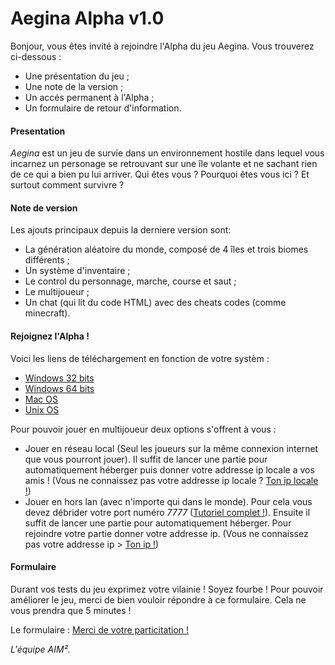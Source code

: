 # Aegina Alpha v1.0

Bonjour, vous êtes invité à rejoindre l'Alpha du jeu Aegina. Vous trouverez ci-dessous :

* Une présentation du jeu ;
* Une note de la version ;
* Un accés permanent à l'Alpha ;
* Un formulaire de retour d'information. 

#### Presentation

*Aegina* est un jeu de survie dans un environnement hostile dans lequel vous incarnez un personage se retrouvant sur une île volante et ne sachant rien de ce qui a bien pu lui arriver. Qui êtes vous ? Pourquoi êtes vous ici ? Et surtout comment survivre ?

#### Note de version

Les ajouts principaux depuis la derniere version sont:

* La génération aléatoire du monde, composé de 4 îles et trois biomes différents ;
* Un système d'inventaire ;
* Le control du personnage, marche, course et saut ;
* Le multijoueur ;
* Un chat (qui lit du code HTML) avec des cheats codes (comme minecraft).

#### Rejoignez l'Alpha ! 

Voici les liens de téléchargement en fonction de votre systèm :

  * [Windows 32 bits](https://www.dropbox.com/s/fz07brnm1aeoqzd/Aegina%20v1.0-alpha%20Windows%20x86.zip?dl=0)
  * [Windows 64 bits](https://www.dropbox.com/s/8bth22bn15a17yv/Aegina%20v1.0-alpha%20Windows%20x64.zip?dl=0)
  * [Mac OS](https://www.dropbox.com/s/xvzub90dbx9mnqq/Aegina%20v1.0-alpha%20Mac.zip?dl=0)
  * [Unix OS](https://www.dropbox.com/s/gopfk6e004f73mw/Aegina%20v1.0-alpha%20Linux.zip?dl=0)

Pour pouvoir jouer en multijoueur deux options s'offrent à vous :

* Jouer en réseau local (Seul les joueurs sur la même connexion internet que vous pourront jouer). Il suffit de lancer une partie pour automatiquement héberger puis donner votre addresse ip locale a vos amis ! (Vous ne connaissez pas votre addresse ip locale ? [Ton ip locale !](http://www.mon-ip.com/adresse-ip-locale.php))
* Jouer en hors lan (avec n'importe qui dans le monde). Pour cela vous devez débrider votre port numéro *7777* ([Tutoriel complet !](https://craym.eu/tutoriels/utilitaires/ouvrir_les_ports_de_sa_box.html)). Ensuite il suffit de lancer une partie pour automatiquement héberger. Pour rejoindre votre partie donner votre addresse ip. (Vous ne connaissez pas votre addresse ip > [Ton ip !](http://whatismyipaddress.com/fr/mon-ip))

#### Formulaire

Durant vos tests du jeu exprimez votre vilainie ! Soyez fourbe !
Pour pouvoir améliorer le jeu, merci de bien vouloir répondre à ce formulaire. Cela ne vous prendra que 5 minutes !

Le formulaire : [Merci de votre particitation !](https://docs.google.com/forms/d/1Oq0TMjaWIWbIhSqc6B1jFfrch2K2kU7ql6mxHOFKWYc/viewform)

*L'équipe AIM².*
